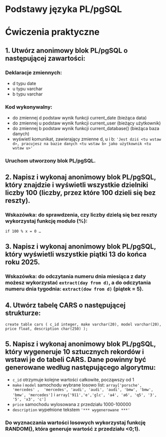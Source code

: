 # Podstawy języka PL/pgSQL
# Ćwiczenia praktyczne

## 1. Utwórz anonimowy blok PL/pgSQL o następującej zawartości: 
### Deklaracje zmiennych:
- d typu date
- u typu varchar
- b typu varchar

### Kod wykonywalny:
- do zmiennej d podstaw wynik funkcji current_date (bieżąca data)
- do zmiennej u podstaw wynik funkcji current_user (bieżący użytkownik)
- do zmiennej b podstaw wynik funkcji current_database() (bieżąca baza danych)
- wyświetl komunikat, zawierający zmienne d, u i b: `'Jest dziś <tu wstaw d>, pracujesz na bazie danych <tu wstaw b> jako użytkownik <tu wstaw u>'`
### Uruchom utworzony blok PL/pgSQL.

## 2. Napisz i wykonaj anonimowy blok PL/pgSQL, który znajdzie i wyświetli wszystkie dzielniki liczby 100 (liczby, przez które 100 dzieli się bez reszty).
### Wskazówka: do sprawdzenia, czy liczby dzielą się bez reszty wykorzystaj funkcję modulo (%):
`if 100 % x = 0 …`

## 3.  Napisz i wykonaj anonimowy blok PL/pgSQL, który wyświetli wszystkie piątki 13 do końca roku 2025.
### Wskazówka: do odczytania numeru dnia miesiąca z daty możesz wykorzystać `extract(day from d)`, a do odczytania numeru dnia tygodnia: `extract(dow from d)` (piątek = 5).

## 4. Utwórz tabelę CARS o następującej strukturze:
`create table cars (
	c_id integer,
	make varchar(20),
	model varchar(20),
	price float,
	description char(250)
);`

## 5. Napisz i wykonaj anonimowy blok PL/pgSQL, który wygeneruje 10 sztucznych rekordów i wstawi je do tabeli CARS. Dane powinny być generowane według następującego algorytmu:
- `c_id` otrzymuje kolejne wartości całkowite, począwszy od 1
- `make` i `model` samochodu wybrane losowo list: `array['porsche', 'mercedes' , 
'mercedes', 'audi', 'audi', 'audi', 'bmw', 'bmw', 'bmw', 'mercedes']` i 
`array['911','e','glc', 'a4', 'a6', 'q5', '3', '5', 'x3', 'c']`
- `price` samochodu wylosowana z przedziału 1000-100000
- `description` wypełnione tekstem `'*** wygenerowane ***'`
### Do wyznaczania wartości losowych wykorzystaj funkcję RANDOM(), która generuje wartość z przedziału <0;1).
